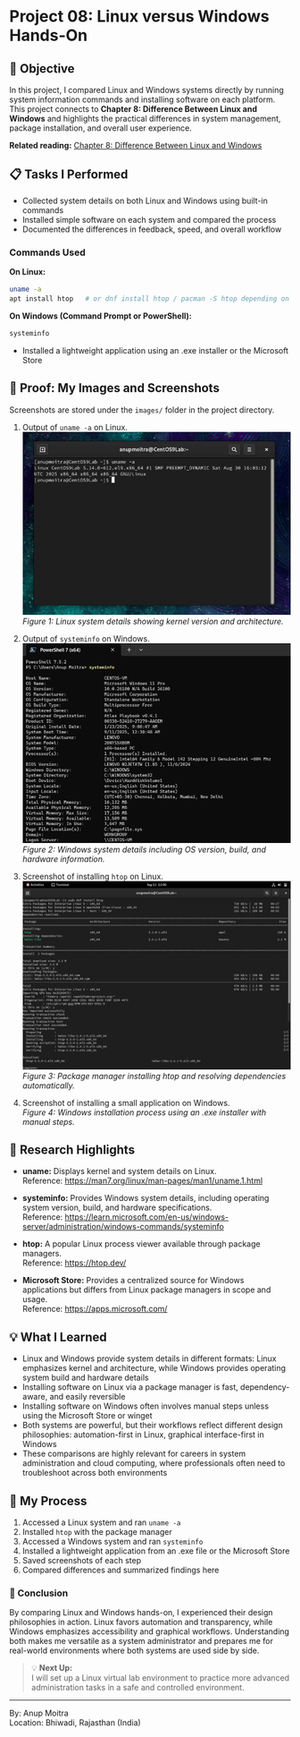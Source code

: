 # Project 08: Linux versus Windows Hands-On

## 📝 Objective  

In this project, I compared Linux and Windows systems directly by running system information commands and installing software on each platform. This project connects to **Chapter 8: Difference Between Linux and Windows** and highlights the practical differences in system management, package installation, and overall user experience.  

**Related reading:** [Chapter 8: Difference Between Linux and Windows](../01-understanding-linux-concepts/08-linux-vs-windows.md)  

## 📋 Tasks I Performed  

- Collected system details on both Linux and Windows using built-in commands  
- Installed simple software on each system and compared the process  
- Documented the differences in feedback, speed, and overall workflow  

### Commands Used  

**On Linux:**  
```bash
uname -a
apt install htop   # or dnf install htop / pacman -S htop depending on distribution
```

**On Windows (Command Prompt or PowerShell):**  
```powershell
systeminfo
```
- Installed a lightweight application using an .exe installer or the Microsoft Store  

## 📸 Proof: My Images and Screenshots  

Screenshots are stored under the `images/` folder in the project directory.  

1. Output of `uname -a` on Linux.  
   ![linux-uname](https://github.com/anup-moitra/foundational-linux-training/blob/main/Projects/images/linux-uname-output.png)  
   *Figure 1: Linux system details showing kernel version and architecture.*  

2. Output of `systeminfo` on Windows.  
   ![windows-systeminfo](https://github.com/anup-moitra/foundational-linux-training/blob/main/Projects/images/windows-systeminfo.png)  
   *Figure 2: Windows system details including OS version, build, and hardware information.*  

3. Screenshot of installing `htop` on Linux.  
   ![linux-htop-install](https://github.com/anup-moitra/foundational-linux-training/blob/main/Projects/images/linux-htop-install.png)  
   *Figure 3: Package manager installing htop and resolving dependencies automatically.*  

4. Screenshot of installing a small application on Windows.  
   *Figure 4: Windows installation process using an .exe installer with manual steps.*  

## 🔗 Research Highlights  

- **uname:** Displays kernel and system details on Linux.  
  Reference: <https://man7.org/linux/man-pages/man1/uname.1.html>  

- **systeminfo:** Provides Windows system details, including operating system version, build, and hardware specifications.  
  Reference: <https://learn.microsoft.com/en-us/windows-server/administration/windows-commands/systeminfo>  

- **htop:** A popular Linux process viewer available through package managers.  
  Reference: <https://htop.dev/>  

- **Microsoft Store:** Provides a centralized source for Windows applications but differs from Linux package managers in scope and usage.  
  Reference: <https://apps.microsoft.com/>  

## 💡 What I Learned  

- Linux and Windows provide system details in different formats: Linux emphasizes kernel and architecture, while Windows provides operating system build and hardware details  
- Installing software on Linux via a package manager is fast, dependency-aware, and easily reversible  
- Installing software on Windows often involves manual steps unless using the Microsoft Store or winget  
- Both systems are powerful, but their workflows reflect different design philosophies: automation-first in Linux, graphical interface-first in Windows  
- These comparisons are highly relevant for careers in system administration and cloud computing, where professionals often need to troubleshoot across both environments  

## 📁 My Process  

1. Accessed a Linux system and ran `uname -a`  
2. Installed `htop` with the package manager  
3. Accessed a Windows system and ran `systeminfo`  
4. Installed a lightweight application from an .exe file or the Microsoft Store  
5. Saved screenshots of each step  
6. Compared differences and summarized findings here  

### 🏁 Conclusion  

By comparing Linux and Windows hands-on, I experienced their design philosophies in action. Linux favors automation and transparency, while Windows emphasizes accessibility and graphical workflows. Understanding both makes me versatile as a system administrator and prepares me for real-world environments where both systems are used side by side.  

> 💡 **Next Up:**  
> I will set up a Linux virtual lab environment to practice more advanced administration tasks in a safe and controlled environment.  

---  

By: Anup Moitra  
Location: Bhiwadi, Rajasthan (India)  
